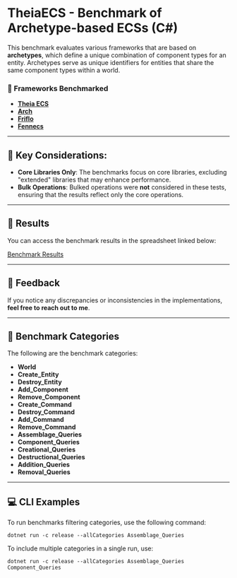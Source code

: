 # TheiaECS - Benchmark of Archetype-based ECSs (C#)

This benchmark evaluates various frameworks that are based on **archetypes**, which define a unique combination of component types for an entity. Archetypes serve as unique identifiers for entities that share the same component types within a world.

### 🔳 Frameworks Benchmarked

- **[Theia ECS](https://github.com/vrezendedev/TheiaECS)**
- **[Arch](https://github.com/genaray/Arch)**  
- **[Friflo](https://github.com/friflo/Friflo.Engine.ECS)**  
- **[Fennecs](https://github.com/outfox/fennecs/)**  

---

## 📌 Key Considerations:
- **Core Libraries Only**: The benchmarks focus on core libraries, excluding "extended" libraries that may enhance performance.
- **Bulk Operations**: Bulked operations were **not** considered in these tests, ensuring that the results reflect only the core operations.

---

## 🎯 Results

You can access the benchmark results in the spreadsheet linked below:

[Benchmark Results](https://docs.google.com/spreadsheets/d/e/2PACX-1vTACAEZOs7owk1YY9H7tZm9kcsstpa4pdvcBOfpsnEm0YyAaHAniUKyXpAb6oAU8594vxGA5zyks3Cq/pubhtml)

---

## 📩 Feedback

If you notice any discrepancies or inconsistencies in the implementations, **feel free to reach out to me**.

--- 

## 🔖 Benchmark Categories

The following are the benchmark categories:

- **World**
- **Create_Entity**
- **Destroy_Entity**
- **Add_Component**
- **Remove_Component**
- **Create_Command**
- **Destroy_Command**
- **Add_Command**
- **Remove_Command**
- **Assemblage_Queries**
- **Component_Queries**
- **Creational_Queries**
- **Destructional_Queries**
- **Addition_Queries**
- **Removal_Queries**

---

## 💻 CLI Examples

To run benchmarks filtering categories, use the following command:

    dotnet run -c release --allCategories Assemblage_Queries

To include multiple categories in a single run, use:

    dotnet run -c release --allCategories Assemblage_Queries Component_Queries